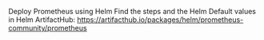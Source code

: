 Deploy Prometheus using Helm
Find the steps and the Helm Default values in Helm ArtifactHub:
                                          https://artifacthub.io/packages/helm/prometheus-community/prometheus
